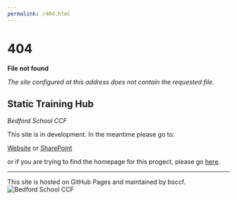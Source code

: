 ```yaml
---
permalink: /404.html
---
```

# 404
**File not found**

*The site configured at this address does not contain the requested file.*

## Static Training Hub
*Bedford School CCF*

This site is in development. In the meantime please go to:

[Website](https://www.bsccf.ml) or
[SharePoint](https://bsccf.sharepoint.com)

or if you are trying to find the homepage for this progect, please go [here](https://bsccf.github.io/trg-static/).

---
This site is hosted on GitHub Pages and maintained by bsccf.
![Bedford School CCF](https://c74a4232-a-62cb3a1a-s-sites.googlegroups.com/site/bsccffilehosting/ccfbsbgs_trans%2Bboarder01V101.png?attachauth=ANoY7cr8H2UsWUr6HMeyegy6Ot6QrlG4Kd2kJvrWRVWG48PNuFIZoHpaSY1hOwRfz1errp21sY8QFM0GKUrf2q3nQvfYy_8mh3ovgRPZXDUVDxlkEGcapfdclfGfCGxRZokFYSCO0ko43BBY-eGRnNsBBlQ9TjY-tqIPn4-Z4VBxOBlQWkRJdZF5WkyI5A0ulT-Ibos6xw97hxrEVBL7jwDDByUBZIXmrxco_rzTaCCS1ookRIGilTwlOXq5vjvw0AKce-_rRUoV&attredirects=0)
